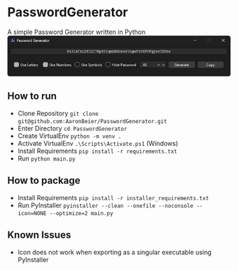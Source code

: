 # PasswordGenerator
A simple Password Generator written in Python
![Screenshot of the Password Generator in Action](screenshot.png)

## How to run
- Clone Repository `git clone git@github.com:AaronBeier/PasswordGenerator.git`
- Enter Directory `cd PasswordGenerator`
- Create VirtualEnv `python -m venv .`
- Activate VirtualEnv `.\Scripts\Activate.ps1` (Windows)
- Install Requirements `pip install -r requirements.txt`
- Run `python main.py`

## How to package
- Install Requirements `pip install -r installer_requirements.txt`
- Run PyInstaller `pyinstaller --clean --onefile --noconsole --icon=NONE --optimize=2 main.py`

## Known Issues
- Icon does not work when exporting as a singular executable using PyInstaller